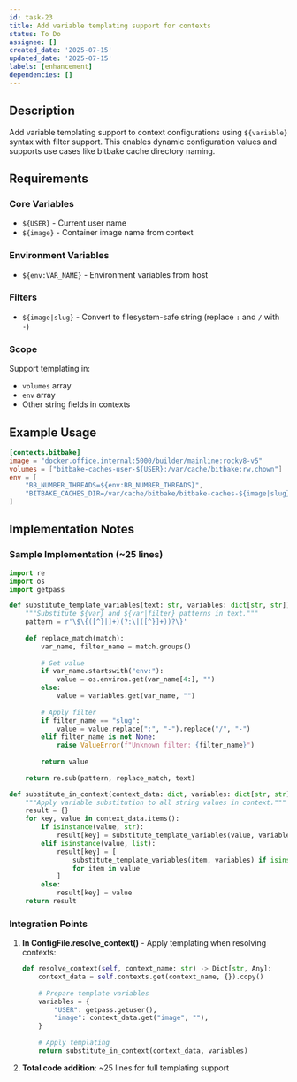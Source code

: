 ```yaml
---
id: task-23
title: Add variable templating support for contexts
status: To Do
assignee: []
created_date: '2025-07-15'
updated_date: '2025-07-15'
labels: [enhancement]
dependencies: []
---
```


## Description

Add variable templating support to context configurations using `${variable}` syntax with filter support. This enables dynamic configuration values and supports use cases like bitbake cache directory naming.

## Requirements

### Core Variables
- `${USER}` - Current user name
- `${image}` - Container image name from context

### Environment Variables
- `${env:VAR_NAME}` - Environment variables from host

### Filters
- `${image|slug}` - Convert to filesystem-safe string (replace `:` and `/` with `-`)

### Scope
Support templating in:
- `volumes` array
- `env` array  
- Other string fields in contexts

## Example Usage

```toml
[contexts.bitbake]
image = "docker.office.internal:5000/builder/mainline:rocky8-v5"
volumes = ["bitbake-caches-user-${USER}:/var/cache/bitbake:rw,chown"]
env = [
    "BB_NUMBER_THREADS=${env:BB_NUMBER_THREADS}",
    "BITBAKE_CACHES_DIR=/var/cache/bitbake/bitbake-caches-${image|slug}"
]
```

## Implementation Notes

### Sample Implementation (~25 lines)

```python
import re
import os
import getpass

def substitute_template_variables(text: str, variables: dict[str, str]) -> str:
    """Substitute ${var} and ${var|filter} patterns in text."""
    pattern = r'\$\{([^}|]+)(?:\|([^}]+))?\}'
    
    def replace_match(match):
        var_name, filter_name = match.groups()
        
        # Get value
        if var_name.startswith("env:"):
            value = os.environ.get(var_name[4:], "")
        else:
            value = variables.get(var_name, "")
        
        # Apply filter
        if filter_name == "slug":
            value = value.replace(":", "-").replace("/", "-")
        elif filter_name is not None:
            raise ValueError(f"Unknown filter: {filter_name}")
        
        return value
    
    return re.sub(pattern, replace_match, text)

def substitute_in_context(context_data: dict, variables: dict[str, str]) -> dict:
    """Apply variable substitution to all string values in context."""
    result = {}
    for key, value in context_data.items():
        if isinstance(value, str):
            result[key] = substitute_template_variables(value, variables)
        elif isinstance(value, list):
            result[key] = [
                substitute_template_variables(item, variables) if isinstance(item, str) else item
                for item in value
            ]
        else:
            result[key] = value
    return result
```

### Integration Points

1. **In ConfigFile.resolve_context()** - Apply templating when resolving contexts:
   ```python
   def resolve_context(self, context_name: str) -> Dict[str, Any]:
       context_data = self.contexts.get(context_name, {}).copy()
       
       # Prepare template variables
       variables = {
           "USER": getpass.getuser(),
           "image": context_data.get("image", ""),
       }
       
       # Apply templating
       return substitute_in_context(context_data, variables)
   ```

2. **Total code addition**: ~25 lines for full templating support